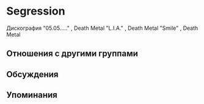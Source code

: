 # Segression

Дискография
"05.05....." , Death Metal
"L.I.A." , Death Metal
"Smile" , Death Metal

## Отношения с другими группами


## Обсуждения


## Упоминания

